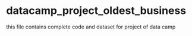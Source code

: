 # datacamp_project_oldest_business
this file contains complete code and dataset for project of data camp
